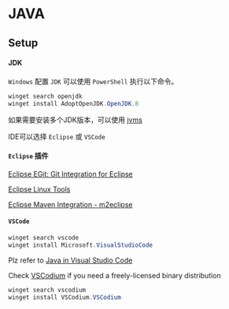 # JAVA

## Setup

#### JDK

`Windows` 配置 `JDK` 可以使用 `PowerShell` 执行以下命令。

```powershell
winget search openjdk
winget install AdoptOpenJDK.OpenJDK.8
```

如果需要安装多个JDK版本，可以使用 [jvms](https://github.com/ystyle/jvms)

IDE可以选择 `Eclipse` 或 `VSCode`

#### `Eclipse` 插件

[Eclipse EGit: Git Integration for Eclipse](https://github.com/eclipse-egit/egit/wiki/New-and-Noteworthy-7.1)

[Eclipse Linux Tools](https://github.com/eclipse-linuxtools/org.eclipse.linuxtools/blob/master/RELEASE_NOTES.md)

[Eclipse Maven Integration - m2eclipse](https://github.com/eclipse-m2e/m2e-core/blob/master/RELEASE_NOTES.md#270)

#### `VSCode`

```powershell
winget search vscode
winget install Microsoft.VisualStudioCode
```

Plz refer to [Java in Visual Studio Code
](https://code.visualstudio.com/docs/languages/java)

Check [VSCodium](https://vscodium.com/) if you need a freely-licensed binary distribution

```powershell
winget search vscodium
winget install VSCodium.VSCodium
```
